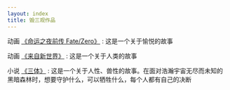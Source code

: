 ```yaml
---
layout: index
title: 毁三观作品
---
```


动画 [《命运之夜前传 Fate/Zero》](http://movie.douban.com/subject/5416070/)
:	这是一个关于愉悦的故事

动画 [《来自新世界》](http://movie.douban.com/subject/10527275/)
:	这是一个关于人类的故事

小说 [《三体》](http://book.douban.com/subject/5363767/)
:	这是一个关于人性、兽性的故事。在面对浩瀚宇宙无尽而未知的黑暗森林时，想要守护什么，可以牺牲什么，每个人都有自己的决断
